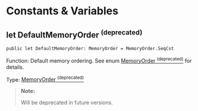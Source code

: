 # Constants & Variables

## let DefaultMemoryOrder <sup>(deprecated)</sup>

```cangjie
public let DefaultMemoryOrder: MemoryOrder = MemoryOrder.SeqCst
```

Function: Default memory ordering. See enum [MemoryOrder <sup>(deprecated)</sup>](sync_package_enums.md#enum-memoryorder-deprecated) for details.

Type: [MemoryOrder <sup>(deprecated)</sup>](sync_package_enums.md#enum-memoryorder-deprecated)

> **Note:**
>
> Will be deprecated in future versions.